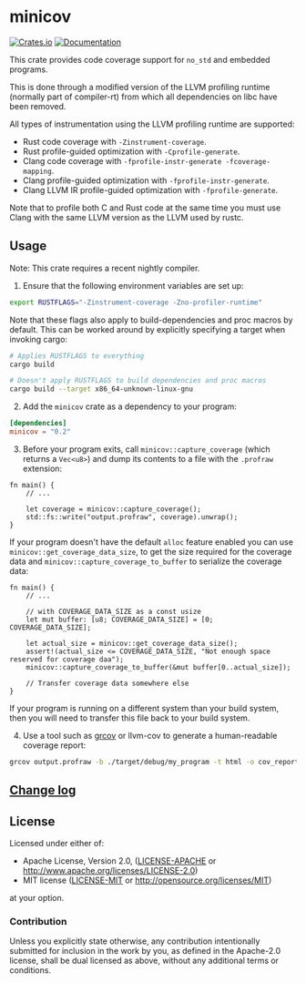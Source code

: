 minicov
=======

[![Crates.io](https://img.shields.io/crates/v/minicov.svg)](https://crates.io/crates/minicov)
[![Documentation](https://docs.rs/minicov/badge.svg)](https://docs.rs/minicov)

This crate provides code coverage support for `no_std` and embedded programs.

This is done through a modified version of the LLVM profiling runtime (normally
part of compiler-rt) from which all dependencies on libc have been removed.

All types of instrumentation using the LLVM profiling runtime are supported:
- Rust code coverage with `-Zinstrument-coverage`.
- Rust profile-guided optimization with `-Cprofile-generate`.
- Clang code coverage with `-fprofile-instr-generate -fcoverage-mapping`.
- Clang profile-guided optimization with `-fprofile-instr-generate`.
- Clang LLVM IR profile-guided optimization with `-fprofile-generate`.

Note that to profile both C and Rust code at the same time you must use Clang
with the same LLVM version as the LLVM used by rustc.

## Usage

Note: This crate requires a recent nightly compiler.

1. Ensure that the following environment variables are set up:

```sh
export RUSTFLAGS="-Zinstrument-coverage -Zno-profiler-runtime"
```

Note that these flags also apply to build-dependencies and proc
macros by default. This can be worked around by explicitly
specifying a target when invoking cargo:

```sh
# Applies RUSTFLAGS to everything
cargo build

# Doesn't apply RUSTFLAGS to build dependencies and proc macros
cargo build --target x86_64-unknown-linux-gnu
```

2. Add the `minicov` crate as a dependency to your program:

```toml
[dependencies]
minicov = "0.2"
```

3. Before your program exits, call `minicov::capture_coverage` (which returns
   a `Vec<u8>`) and dump its contents to a file with the `.profraw` extension:

```ignore
fn main() {
    // ...

    let coverage = minicov::capture_coverage();
    std::fs::write("output.profraw", coverage).unwrap();
}
```

If your program doesn't have the default `alloc` feature enabled you can use 
`minicov::get_coverage_data_size`, to get the size required for the coverage data 
and `minicov::capture_coverage_to_buffer` to serialize the coverage data:

```ignore
fn main() {
    // ...

    // with COVERAGE_DATA_SIZE as a const usize
    let mut buffer: [u8; COVERAGE_DATA_SIZE] = [0; COVERAGE_DATA_SIZE];
    
    let actual_size = minicov::get_coverage_data_size();
    assert!(actual_size <= COVERAGE_DATA_SIZE, "Not enough space reserved for coverage daa");
    minicov::capture_coverage_to_buffer(&mut buffer[0..actual_size]);
    
    // Transfer coverage data somewhere else
}
```

If your program is running on a different system than your build system, then
you will need to transfer this file back to your build system.

4. Use a tool such as [grcov] or llvm-cov to generate a human-readable coverage
report:

```sh
grcov output.profraw -b ./target/debug/my_program -t html -o cov_report
```

[grcov]: https://github.com/mozilla/grcov

## [Change log](CHANGELOG.md)

## License

Licensed under either of:

 * Apache License, Version 2.0, ([LICENSE-APACHE](LICENSE-APACHE) or http://www.apache.org/licenses/LICENSE-2.0)
 * MIT license ([LICENSE-MIT](LICENSE-MIT) or http://opensource.org/licenses/MIT)

at your option.

### Contribution

Unless you explicitly state otherwise, any contribution intentionally submitted
for inclusion in the work by you, as defined in the Apache-2.0 license, shall be dual licensed as above, without any
additional terms or conditions.
